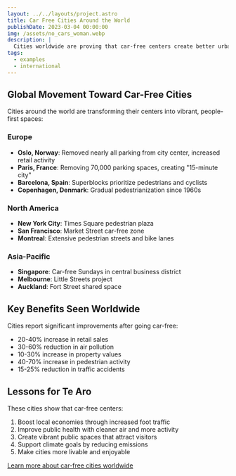 ```yaml
---
layout: ../../layouts/project.astro
title: Car Free Cities Around the World
publishDate: 2023-03-04 00:00:00
img: /assets/no_cars_woman.webp
description: |
  Cities worldwide are proving that car-free centers create better urban living. Here are inspiring examples for Te Aro.
tags:
  - examples
  - international
---
```


## Global Movement Toward Car-Free Cities

Cities around the world are transforming their centers into vibrant, people-first spaces:

### Europe
- **Oslo, Norway**: Removed nearly all parking from city center, increased retail activity
- **Paris, France**: Removing 70,000 parking spaces, creating "15-minute city"
- **Barcelona, Spain**: Superblocks prioritize pedestrians and cyclists
- **Copenhagen, Denmark**: Gradual pedestrianization since 1960s

### North America
- **New York City**: Times Square pedestrian plaza
- **San Francisco**: Market Street car-free zone
- **Montreal**: Extensive pedestrian streets and bike lanes

### Asia-Pacific
- **Singapore**: Car-free Sundays in central business district
- **Melbourne**: Little Streets project
- **Auckland**: Fort Street shared space

## Key Benefits Seen Worldwide

Cities report significant improvements after going car-free:
- 20-40% increase in retail sales
- 30-60% reduction in air pollution
- 10-30% increase in property values
- 40-70% increase in pedestrian activity
- 15-25% reduction in traffic accidents

## Lessons for Te Aro

These cities show that car-free centers:
1. Boost local economies through increased foot traffic
2. Improve public health with cleaner air and more activity
3. Create vibrant public spaces that attract visitors
4. Support climate goals by reducing emissions
5. Make cities more livable and enjoyable

[Learn more about car-free cities worldwide](https://en.wikipedia.org/wiki/List_of_car-free_places)
